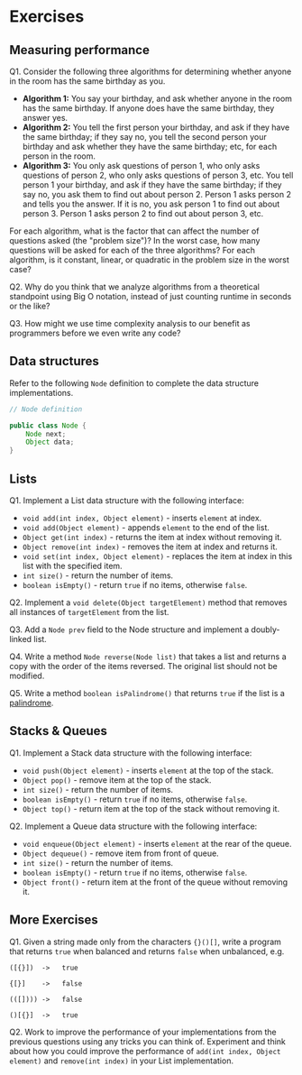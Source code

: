 # Exercises

## Measuring performance

Q1. Consider the following three algorithms for determining whether anyone in the room has the same birthday as you.

- **Algorithm 1:** You say your birthday, and ask whether anyone in the room has the same birthday. If anyone does have the same birthday, they answer yes.
- **Algorithm 2:** You tell the first person your birthday, and ask if they have the same birthday; if they say no, you tell the second person your birthday and ask whether they have the same birthday; etc, for each person in the room.
- **Algorithm 3:** You only ask questions of person 1, who only asks questions of person 2, who only asks questions of person 3, etc. You tell person 1 your birthday, and ask if they have the same birthday; if they say no, you ask them to find out about person 2. Person 1 asks person 2 and tells you the answer. If it is no, you ask person 1 to find out about person 3. Person 1 asks person 2 to find out about person 3, etc.

For each algorithm, what is the factor that can affect the number of questions asked (the "problem size")?
In the worst case, how many questions will be asked for each of the three algorithms?
For each algorithm, is it constant, linear, or quadratic in the problem size in the worst case?

Q2. Why do you think that we analyze algorithms from a theoretical standpoint using Big O notation, instead of just counting runtime in seconds or the like?

Q3. How might we use time complexity analysis to our benefit as programmers before we even write any code?

## Data structures

Refer to the following `Node` definition to complete the data structure implementations. 

```java
// Node definition

public class Node {
    Node next;
    Object data;
}
```

## Lists

Q1. Implement a List data structure with the following interface:
- `void add(int index, Object element)` - inserts `element` at index.
- `void add(Object element)` - appends `element` to the end of the list.
- `Object get(int index)` - returns the item at index without removing it.
- `Object remove(int index)` - removes the item at index and returns it.
- `void set(int index, Object element)` - replaces the item at index in this list with the specified item.
- `int size()` - return the number of items.
- `boolean isEmpty()` - return `true` if no items, otherwise `false`.

Q2. Implement a `void delete(Object targetElement)` method that removes all instances of `targetElement` from the
list.

Q3. Add a `Node prev` field to the Node structure and implement a doubly-linked list.

Q4. Write a method `Node reverse(Node list)` that takes a list and returns a copy with the order of the items reversed. The original list should not be modified.

Q5. Write a method `boolean isPalindrome()` that returns `true` if the list is a [palindrome](https://en.wikipedia.org/wiki/Palindrome).

## Stacks & Queues

Q1. Implement a Stack data structure with the following interface:
- `void push(Object element)` - inserts `element` at the top of the stack.
- `Object pop()` - remove item at the top of the stack.
- `int size()` - return the number of items.
- `boolean isEmpty()` - return `true` if no items, otherwise `false`.
- `Object top()` - return item at the top of the stack without removing it.

Q2. Implement a Queue data structure with the following interface:
- `void enqueue(Object element)` - inserts `element` at the rear of the queue.
- `Object dequeue()` - remove item from front of queue.
- `int size()` - return the number of items.
- `boolean isEmpty()` - return `true` if no items, otherwise `false`.
- `Object front()` - return item at the front of the queue without removing it.

## More Exercises

Q1. Given a string made only from the characters `{}()[]`, write a program that returns `true` when balanced and returns `false` when unbalanced, e.g.

```
([{}])  ->   true
    
{[}]    ->   false

(([]))) ->   false

()[{}]  ->   true
```

Q2. Work to improve the performance of your implementations from the previous questions using any tricks you can think of. Experiment and think about how you could improve the performance of `add(int index, Object element)` and `remove(int index)` in your List implementation.
